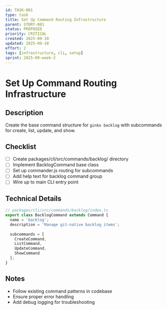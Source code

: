 ```yaml
---
id: TASK-001
type: task
title: Set Up Command Routing Infrastructure
parent: STORY-001
status: PROPOSED
priority: CRITICAL
created: 2025-09-10
updated: 2025-09-10
effort: 2
tags: [infrastructure, cli, setup]
sprint: 2025-09-week-2
---
```


# Set Up Command Routing Infrastructure

## Description
Create the base command structure for `ginko backlog` with subcommands for create, list, update, and show.

## Checklist
- [ ] Create packages/cli/src/commands/backlog/ directory
- [ ] Implement BacklogCommand base class
- [ ] Set up commander.js routing for subcommands
- [ ] Add help text for backlog command group
- [ ] Wire up to main CLI entry point

## Technical Details
```typescript
// packages/cli/src/commands/backlog/index.ts
export class BacklogCommand extends Command {
  name = 'backlog';
  description = 'Manage git-native backlog items';
  
  subcommands = [
    CreateCommand,
    ListCommand,
    UpdateCommand,
    ShowCommand
  ];
}
```

## Notes
- Follow existing command patterns in codebase
- Ensure proper error handling
- Add debug logging for troubleshooting